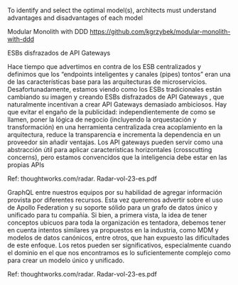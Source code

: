 

To identify and select the optimal model(s), architects must understand advantages and disadvantages of each model 


Modular Monolith with DDD
https://github.com/kgrzybek/modular-monolith-with-ddd
 
 
 
ESBs disfrazados de API Gateways

Hace tiempo que advertimos en contra de los ESB centralizados y definimos que los “endpoints inteligentes y canales (pipes) tontos” eran una de las características base para las arquitecturas de microservicios. Desafortunadamente, estamos viendo como los ESBs tradicionales están cambiando su imagen y creando ESBs disfrazados de API Gateways , que naturalmente incentivan a crear API Gateways demasiado ambiciosos. Hay que evitar el engaño de la publicidad: independientemente de como se llamen, poner la lógica de negocio (incluyendo la orquestación y transformación) en una herramienta centralizada crea acoplamiento en la arquitectura, reduce la transparencia e incrementa la dependencia en un proveedor sin añadir ventajas. Los API gateways pueden servir como una abstracción útil para aplicar características horizontales (crosscutting concerns), pero estamos convencidos que la inteligencia debe estar en las propias APIs
 
Ref: thoughtworks.com/radar. Radar-vol-23-es.pdf 


GraphQL entre nuestros equipos por su habilidad de agregar información provista por diferentes recursos. Esta vez queremos advertir sobre el uso de Apollo Federation y su soporte sólido para un grafo de datos único y unificado para tu compañía. Si bien, a primera vista, la idea de tener conceptos ubicuos para toda la organización es tentadora, debemos tener en cuenta intentos similares ya propuestos en la industria, como MDM y modelos de datos canónicos, entre otros, que han expuesto las dificultades de este  enfoque. Los retos pueden ser significativos, especialmente cuando el dominio en el que nos encontramos es lo suficientemente
complejo como para crear un modelo único y unificado.

Ref: thoughtworks.com/radar. Radar-vol-23-es.pdf 

